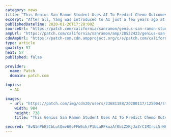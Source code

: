 ```yaml
---
category: news
title: "This Genius San Ramon Student Uses AI To Predict Chemo Outcomes"
excerpt: "After all, Yang was introduced to AI just a few years ago at a Stanford event to introduce freshman girls to AI. There she was introduced to experts working in all disciplines. She decided to hone in on the nexus of AI and medical imaging while working with the Simons Summer Research Program at Stony Brook University in New York. Her mentor ..."
publishedDateTime: 2020-01-20T17:28:00Z
sourceUrl: "https://patch.com/california/sanramon/genius-san-ramon-student-uses-ai-predict-chemo-outcomes"
ampUrl: "https://patch.com/california/sanramon/amp/28532423/genius-san-ramon-student-uses-ai-predict-chemo-outcomes"
cdnAmpUrl: "https://patch-com.cdn.ampproject.org/c/s/patch.com/california/sanramon/amp/28532423/genius-san-ramon-student-uses-ai-predict-chemo-outcomes"
type: article
quality: 57
heat: 57
published: false

provider:
  name: Patch
  domain: patch.com

topics:
  - AI

images:
  - url: "https://patch.com/img/cdn20/users/23681188/20200117/125004/styles/patch_image/public/janice-yang-poster-picture___17124841227.jpg?width=984"
    width: 984
    height: 738
    title: "This Genius San Ramon Student Uses AI To Predict Chemo Outcomes"

secured: "8vN1nPbE5CbLutQmv6GoFFW6ik/P1bLaRFkuzAf0bLZXKjJaZrC1MIrci5rH6u7+OmRXWk0d6mCm1/YFUK3lVd1z0Zg+1lTlgMDF76JW4TM41wAJnTXMC3aDk17/VhYPnes35+kwqKe7wx8kXAZbJVw9RK6RCE2zmv+MEEwBRyNdaCYitU7A1n7AMJd0BFRlucF4dCgXoJI+p/fpeoUotXRDXBI51NsLOB03fsUvS6id6+pyCMGJ2i4O+fPi3Q/wTlBosJj95yZXQYsBSzst2zqmCS8vI1slfT1Ha0/CmTI=;a0Zfas6fvHKHcrER9L0WIA=="
---
```


